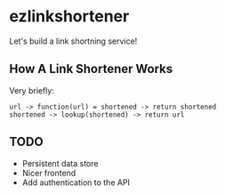# ezlinkshortener

Let's build a link shortning service!

## How A Link Shortener Works

Very briefly:

```
url -> function(url) = shortened -> return shortened
shortened -> lookup(shortened) -> return url
```

## TODO

- Persistent data store
- Nicer frontend
- Add authentication to the API
